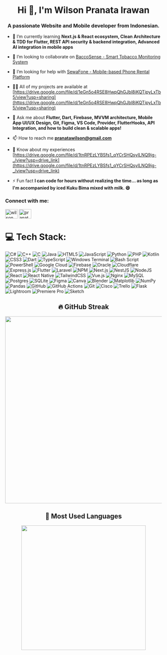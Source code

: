 <h1 align="center">Hi 👋, I'm Wilson Pranata Irawan</h1>
<h3 align="center">A passionate Website and Mobile developer from Indonesian.</h3>

- 🌱 I’m currently learning **Next.js & React ecosystem, Clean Architecture & TDD for Flutter, REST API security & backend integration, Advanced AI integration in mobile apps**

- 👯 I’m looking to collaborate on [BaccoSense - Smart Tobacco Monitoring System](https://github.com/PranataWilsen/BaccoSense)

- 🤝 I’m looking for help with [SewaFone - Mobile-based Phone Rental Platform](https://github.con/PranataWilsen/SEWAFONE-ADMIN)

- 👨‍💻 All of my projects are available at [https://drive.google.com/file/d/1eGn5o4RSE8HwpQhGJbl8iKQTipyLxTb5/view?usp=sharing](https://drive.google.com/file/d/1eGn5o4RSE8HwpQhGJbl8iKQTipyLxTb5/view?usp=sharing)

- 💬 Ask me about **Flutter, Dart, Firebase, MVVM architecture, Mobile App UI/UX Design, Git, Figma, VS Code, Provider, FlutterHooks, API Integration, and how to build clean & scalable apps!**

- 📫 How to reach me **pranatawilson@gmail.com**

- 📄 Know about my experiences [https://drive.google.com/file/d/1tnRPEzLYBSfs1_qYCrSHQsyILNQ9jg-_/view?usp=drive_link](https://drive.google.com/file/d/1tnRPEzLYBSfs1_qYCrSHQsyILNQ9jg-_/view?usp=drive_link)

- ⚡ Fun fact **I can code for hours without realizing the time... as long as I'm accompanied by iced Kuku Bima mixed with milk. 😄**

<h3 align="left">Connect with me:</h3>
<p align="left">
<a href="https://linkedin.com/in/wilson pranata irawan" target="blank"><img align="center" src="https://raw.githubusercontent.com/rahuldkjain/github-profile-readme-generator/master/src/images/icons/Social/linked-in-alt.svg" alt="wilson pranata irawan" height="30" width="40" /></a>
<a href="https://instagram.com/pranatawilsen" target="blank"><img align="center" src="https://raw.githubusercontent.com/rahuldkjain/github-profile-readme-generator/master/src/images/icons/Social/instagram.svg" alt="pranatawilsen" height="30" width="40" /></a>
</p>

# 💻 Tech Stack:
![C#](https://img.shields.io/badge/c%23-%23239120.svg?style=for-the-badge&logo=csharp&logoColor=white) 
![C++](https://img.shields.io/badge/c++-%2300599C.svg?style=for-the-badge&logo=c%2B%2B&logoColor=white) 
![C](https://img.shields.io/badge/c-%2300599C.svg?style=for-the-badge&logo=c&logoColor=white) 
![Java](https://img.shields.io/badge/java-%23ED8B00.svg?style=for-the-badge&logo=openjdk&logoColor=white) 
![HTML5](https://img.shields.io/badge/html5-%23E34F26.svg?style=for-the-badge&logo=html5&logoColor=white) 
![JavaScript](https://img.shields.io/badge/javascript-%23323330.svg?style=for-the-badge&logo=javascript&logoColor=%23F7DF1E) 
![Python](https://img.shields.io/badge/python-3670A0?style=for-the-badge&logo=python&logoColor=ffdd54) 
![PHP](https://img.shields.io/badge/php-%23777BB4.svg?style=for-the-badge&logo=php&logoColor=white) 
![Kotlin](https://img.shields.io/badge/kotlin-%237F52FF.svg?style=for-the-badge&logo=kotlin&logoColor=white) 
![CSS3](https://img.shields.io/badge/css3-%231572B6.svg?style=for-the-badge&logo=css3&logoColor=white) 
![Dart](https://img.shields.io/badge/dart-%230175C2.svg?style=for-the-badge&logo=dart&logoColor=white) 
![TypeScript](https://img.shields.io/badge/typescript-%23007ACC.svg?style=for-the-badge&logo=typescript&logoColor=white) 
![Windows Terminal](https://img.shields.io/badge/Windows%20Terminal-%234D4D4D.svg?style=for-the-badge&logo=windows-terminal&logoColor=white) 
![Bash Script](https://img.shields.io/badge/bash_script-%23121011.svg?style=for-the-badge&logo=gnu-bash&logoColor=white) 
![PowerShell](https://img.shields.io/badge/PowerShell-%235391FE.svg?style=for-the-badge&logo=powershell&logoColor=white) 
![Google Cloud](https://img.shields.io/badge/GoogleCloud-%234285F4.svg?style=for-the-badge&logo=google-cloud&logoColor=white) 
![Firebase](https://img.shields.io/badge/firebase-%23039BE5.svg?style=for-the-badge&logo=firebase) 
![Oracle](https://img.shields.io/badge/Oracle-F80000?style=for-the-badge&logo=oracle&logoColor=white) 
![Cloudflare](https://img.shields.io/badge/Cloudflare-F38020?style=for-the-badge&logo=Cloudflare&logoColor=white) 
![Express.js](https://img.shields.io/badge/express.js-%23404d59.svg?style=for-the-badge&logo=express&logoColor=%2361DAFB) 
![Flutter](https://img.shields.io/badge/Flutter-%2302569B.svg?style=for-the-badge&logo=Flutter&logoColor=white) 
![Laravel](https://img.shields.io/badge/laravel-%23FF2D20.svg?style=for-the-badge&logo=laravel&logoColor=white) 
![NPM](https://img.shields.io/badge/NPM-%23CB3837.svg?style=for-the-badge&logo=npm&logoColor=white) 
![Next.js](https://img.shields.io/badge/Next.js-black?style=for-the-badge&logo=nextdotjs&logoColor=white) 
![NestJS](https://img.shields.io/badge/nestjs-%23E0234E.svg?style=for-the-badge&logo=nestjs&logoColor=white) 
![NodeJS](https://img.shields.io/badge/node.js-6DA55F?style=for-the-badge&logo=node.js&logoColor=white) 
![React](https://img.shields.io/badge/react-%2320232a.svg?style=for-the-badge&logo=react&logoColor=%2361DAFB) 
![React Native](https://img.shields.io/badge/react_native-%2320232a.svg?style=for-the-badge&logo=react&logoColor=%2361DAFB) 
![TailwindCSS](https://img.shields.io/badge/tailwindcss-%2338B2AC.svg?style=for-the-badge&logo=tailwind-css&logoColor=white) 
![Vue.js](https://img.shields.io/badge/vue.js-%2335495e.svg?style=for-the-badge&logo=vuedotjs&logoColor=%234FC08D) 
![Nginx](https://img.shields.io/badge/nginx-%23009639.svg?style=for-the-badge&logo=nginx&logoColor=white) 
![MySQL](https://img.shields.io/badge/mysql-4479A1.svg?style=for-the-badge&logo=mysql&logoColor=white) 
![Postgres](https://img.shields.io/badge/postgres-%23316192.svg?style=for-the-badge&logo=postgresql&logoColor=white) 
![SQLite](https://img.shields.io/badge/sqlite-%2307405e.svg?style=for-the-badge&logo=sqlite&logoColor=white) 
![Figma](https://img.shields.io/badge/figma-%23F24E1E.svg?style=for-the-badge&logo=figma&logoColor=white) 
![Canva](https://img.shields.io/badge/Canva-%2300C4CC.svg?style=for-the-badge&logo=Canva&logoColor=white) 
![Blender](https://img.shields.io/badge/blender-%23F5792A.svg?style=for-the-badge&logo=blender&logoColor=white) 
![Matplotlib](https://img.shields.io/badge/Matplotlib-%23ffffff.svg?style=for-the-badge&logo=Matplotlib&logoColor=black) 
![NumPy](https://img.shields.io/badge/numpy-%23013243.svg?style=for-the-badge&logo=numpy&logoColor=white) 
![Pandas](https://img.shields.io/badge/pandas-%23150458.svg?style=for-the-badge&logo=pandas&logoColor=white) 
![GitHub](https://img.shields.io/badge/github-%23121011.svg?style=for-the-badge&logo=github&logoColor=white) 
![GitHub Actions](https://img.shields.io/badge/github%20actions-%232671E5.svg?style=for-the-badge&logo=githubactions&logoColor=white) 
![Git](https://img.shields.io/badge/git-%23F05033.svg?style=for-the-badge&logo=git&logoColor=white) 
![Cisco](https://img.shields.io/badge/cisco-%23049fd9.svg?style=for-the-badge&logo=cisco&logoColor=black) 
![Trello](https://img.shields.io/badge/Trello-%23026AA7.svg?style=for-the-badge&logo=Trello&logoColor=white) 
![Flask](https://img.shields.io/badge/flask-%23000.svg?style=for-the-badge&logo=flask&logoColor=white) 
![Lightroom](https://img.shields.io/badge/Adobe%20Lightroom-31A8FF.svg?style=for-the-badge&logo=adobe-lightroom&logoColor=white) 
![Premiere Pro](https://img.shields.io/badge/Adobe%20Premiere%20Pro-9999FF.svg?style=for-the-badge&logo=adobe-premiere-pro&logoColor=white) 
![Sketch](https://img.shields.io/badge/Sketch-F7B500?style=for-the-badge&logo=sketch&logoColor=white)



<div align="center">


  <h2>🔥 GitHub Streak</h2>
  <img src="https://streak-stats.demolab.com?user=PranataWilsen&theme=tokyonight" width="600"/>

  <h2>🚀 Most Used Languages</h2>
  <img src="https://github-readme-stats.vercel.app/api/top-langs/?username=PranataWilsen&layout=compact&theme=tokyonight" width="400"/>

</div>
